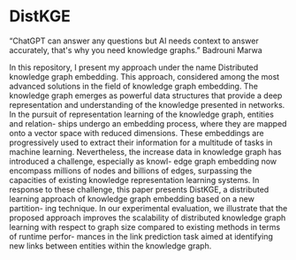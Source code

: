# DistKGE
“ChatGPT can answer any questions but AI needs context to answer accurately, that's why you need knowledge graphs.”  Badrouni Marwa



In this repository, I present my approach under the name Distributed knowledge graph embedding. This approach, considered among the most advanced solutions in the field of knowledge graph embedding.
The knowledge graph emerges as powerful data structures that provide a deep
representation and understanding of the knowledge presented in networks. In the
pursuit of representation learning of the knowledge graph, entities and relation-
ships undergo an embedding process, where they are mapped onto a vector space
with reduced dimensions. These embeddings are progressively used to extract
their information for a multitude of tasks in machine learning. Nevertheless, the
increase data in knowledge graph has introduced a challenge, especially as knowl-
edge graph embedding now encompass millions of nodes and billions of edges,
surpassing the capacities of existing knowledge representation learning systems.
In response to these challenge, this paper presents DistKGE, a distributed
learning approach of knowledge graph embedding based on a new partition-
ing technique. In our experimental evaluation, we illustrate that the proposed
approach improves the scalability of distributed knowledge graph learning with
respect to graph size compared to existing methods in terms of runtime perfor-
mances in the link prediction task aimed at identifying new links between entities
within the knowledge graph.
